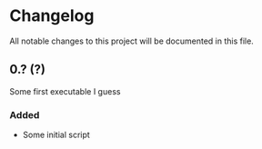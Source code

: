 # Changelog
All notable changes to this project will be documented in this file.


## 0.? (?)
Some first executable I guess

### Added
- Some initial script
